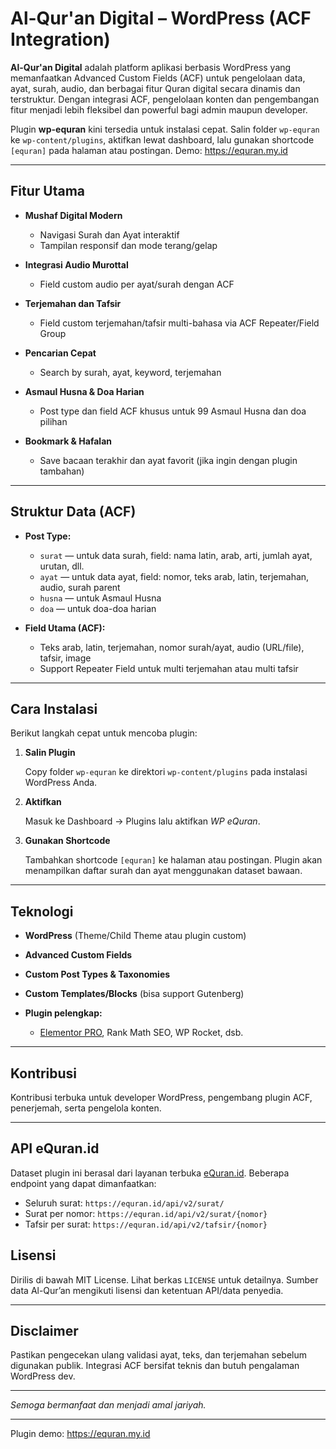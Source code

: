 # Al-Qur'an Digital – WordPress (ACF Integration)

**Al-Qur'an Digital** adalah platform aplikasi berbasis WordPress yang memanfaatkan Advanced Custom Fields (ACF) untuk pengelolaan data, ayat, surah, audio, dan berbagai fitur Quran digital secara dinamis dan terstruktur. Dengan integrasi ACF, pengelolaan konten dan pengembangan fitur menjadi lebih fleksibel dan powerful bagi admin maupun developer.

Plugin **wp-equran** kini tersedia untuk instalasi cepat. Salin folder `wp-equran` ke `wp-content/plugins`, aktifkan lewat dashboard, lalu gunakan shortcode `[equran]` pada halaman atau postingan.
Demo: https://equran.my.id


---

## Fitur Utama

* **Mushaf Digital Modern**

  * Navigasi Surah dan Ayat interaktif
  * Tampilan responsif dan mode terang/gelap
* **Integrasi Audio Murottal**

  * Field custom audio per ayat/surah dengan ACF
* **Terjemahan dan Tafsir**

  * Field custom terjemahan/tafsir multi-bahasa via ACF Repeater/Field Group
* **Pencarian Cepat**

  * Search by surah, ayat, keyword, terjemahan
* **Asmaul Husna & Doa Harian**

  * Post type dan field ACF khusus untuk 99 Asmaul Husna dan doa pilihan
* **Bookmark & Hafalan**

  * Save bacaan terakhir dan ayat favorit (jika ingin dengan plugin tambahan)

---

## Struktur Data (ACF)

* **Post Type:**

  * `surat` — untuk data surah, field: nama latin, arab, arti, jumlah ayat, urutan, dll.
  * `ayat` — untuk data ayat, field: nomor, teks arab, latin, terjemahan, audio, surah parent
  * `husna` — untuk Asmaul Husna
  * `doa` — untuk doa-doa harian

* **Field Utama (ACF):**

  * Teks arab, latin, terjemahan, nomor surah/ayat, audio (URL/file), tafsir, image
  * Support Repeater Field untuk multi terjemahan atau multi tafsir

---

## Cara Instalasi

Berikut langkah cepat untuk mencoba plugin:

1. **Salin Plugin**
   
   Copy folder `wp-equran` ke direktori `wp-content/plugins` pada instalasi WordPress Anda.

2. **Aktifkan**

   Masuk ke Dashboard → Plugins lalu aktifkan *WP eQuran*.

3. **Gunakan Shortcode**

   Tambahkan shortcode `[equran]` ke halaman atau postingan. Plugin akan menampilkan daftar surah dan ayat menggunakan dataset bawaan.

---

## Teknologi

* **WordPress** (Theme/Child Theme atau plugin custom)
* **Advanced Custom Fields**
* **Custom Post Types & Taxonomies**
* **Custom Templates/Blocks** (bisa support Gutenberg)
* **Plugin pelengkap:**

  * [Elementor PRO](https://be.elementor.com/visit/?bta=12143&brand=elementor), Rank Math SEO, WP Rocket, dsb.

---

## Kontribusi

Kontribusi terbuka untuk developer WordPress, pengembang plugin ACF, penerjemah, serta pengelola konten.

---

## API eQuran.id

Dataset plugin ini berasal dari layanan terbuka [eQuran.id](https://equran.id).
Beberapa endpoint yang dapat dimanfaatkan:

- Seluruh surat: `https://equran.id/api/v2/surat/`
- Surat per nomor: `https://equran.id/api/v2/surat/{nomor}`
- Tafsir per surat: `https://equran.id/api/v2/tafsir/{nomor}`

## Lisensi

Dirilis di bawah MIT License. Lihat berkas `LICENSE` untuk detailnya. Sumber data Al-Qur’an mengikuti lisensi dan ketentuan API/data penyedia.

---

## Disclaimer

Pastikan pengecekan ulang validasi ayat, teks, dan terjemahan sebelum digunakan publik. Integrasi ACF bersifat teknis dan butuh pengalaman WordPress dev.

---

*Semoga bermanfaat dan menjadi amal jariyah.*

---
Plugin demo: https://equran.my.id

